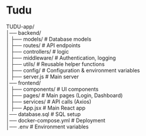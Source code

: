 # Tudu

TUDU-app/\
│── backend/  
│   ├── models/       # Database models  
│   ├── routes/       # API endpoints  
│   ├── controllers/  # logic  
│   ├── middleware/   # Authentication, logging  
│   ├── utils/        # Reusable helper functions  
│   ├── config/       # Configuration & environment variables  
│   ├── server.js     # Main server  
│── frontend/  
│   ├── components/   # UI components  
│   ├── pages/        # Main pages (Login, Dashboard)  
│   ├── services/     # API calls (Axios)  
│   ├── App.jsx       # Main React app  
│── database.sql      # SQL setup  
│── docker-compose.yml # Deployment  
│── .env              # Environment variables  
